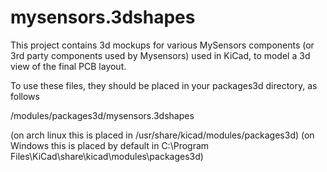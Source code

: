 # mysensors.3dshapes

This project contains 3d mockups for various MySensors components (or 3rd
party components used by Mysensors) used in KiCad, to model a 3d view of the
final PCB layout.

To use these files, they should be placed in your packages3d directory, as
follows

<kicad base dir>/modules/packages3d/mysensors.3dshapes

(on arch linux this is placed in /usr/share/kicad/modules/packages3d)
(on Windows this is placed by default in C:\Program Files\KiCad\share\kicad\modules\packages3d)
